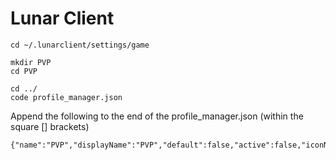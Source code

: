 # Lunar Client

```
cd ~/.lunarclient/settings/game

mkdir PVP
cd PVP

```

```
cd ../
code profile_manager.json
```

Append the following to the end of the profile_manager.json (within the square [] brackets)

```
{"name":"PVP","displayName":"PVP","default":false,"active":false,"iconName":"","server":""}
```
